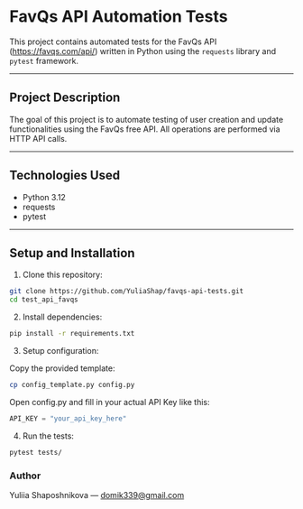 # FavQs API Automation Tests

This project contains automated tests for the FavQs API (https://favqs.com/api/) written in Python using the `requests` library and `pytest` framework.

---

## Project Description

The goal of this project is to automate testing of user creation and update functionalities using the FavQs free API. All operations are performed via HTTP API calls.

---

## Technologies Used

- Python 3.12  
- requests  
- pytest

---

## Setup and Installation

1. Clone this repository:

```bash
git clone https://github.com/YuliaShap/favqs-api-tests.git
cd test_api_favqs
```

2. Install dependencies:

```bash
pip install -r requirements.txt
```

3. Setup configuration:

Copy the provided template:
```bash
cp config_template.py config.py
```
Open config.py and fill in your actual API Key like this:
```python
API_KEY = "your_api_key_here"
```

4. Run the tests:

```bash
pytest tests/
```


### Author
Yuliia Shaposhnikova — domik339@gmail.com